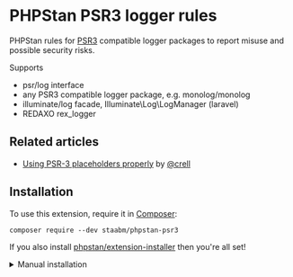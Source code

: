 # PHPStan PSR3 logger rules

PHPStan rules for [PSR3](https://www.php-fig.org/psr/psr-3/) compatible logger packages to report misuse and possible security risks.

Supports
- psr/log interface
- any PSR3 compatible logger package, e.g. monolog/monolog
- illuminate/log facade, Illuminate\Log\LogManager (laravel)
- REDAXO rex_logger

## Related articles

- [Using PSR-3 placeholders properly](https://peakd.com/hive-168588/@crell/using-psr-3-placeholders-properly) by [@crell](https://github.com/Crell)

## Installation

To use this extension, require it in [Composer](https://getcomposer.org/):

```
composer require --dev staabm/phpstan-psr3
```

If you also install [phpstan/extension-installer](https://github.com/phpstan/extension-installer) then you're all set!

<details>
  <summary>Manual installation</summary>

If you don't want to use `phpstan/extension-installer`, include extension.neon in your project's PHPStan config:

```
includes:
    - vendor/staabm/phpstan-psr3/extension.neon
```

</details>
